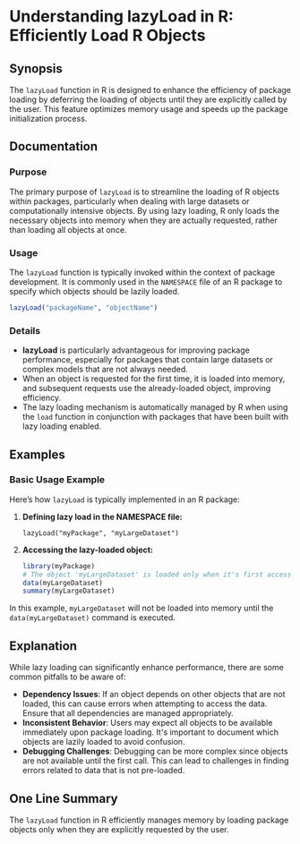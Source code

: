 <!--
Meta Description: # Understanding lazyLoad in R: Efficiently Load R Objects ## Synopsis The `lazyLoad` function in R is designed to enhance the efficiency of package lo...
Meta Keywords: objects, loading, lazyload, loaded, package
-->

# Understanding lazyLoad in R: Efficiently Load R Objects

## Synopsis
The `lazyLoad` function in R is designed to enhance the efficiency of package loading by deferring the loading of objects until they are explicitly called by the user. This feature optimizes memory usage and speeds up the package initialization process.

## Documentation

### Purpose
The primary purpose of `lazyLoad` is to streamline the loading of R objects within packages, particularly when dealing with large datasets or computationally intensive objects. By using lazy loading, R only loads the necessary objects into memory when they are actually requested, rather than loading all objects at once.

### Usage
The `lazyLoad` function is typically invoked within the context of package development. It is commonly used in the `NAMESPACE` file of an R package to specify which objects should be lazily loaded.

```R
lazyLoad("packageName", "objectName")
```

### Details
- **lazyLoad** is particularly advantageous for improving package performance, especially for packages that contain large datasets or complex models that are not always needed.
- When an object is requested for the first time, it is loaded into memory, and subsequent requests use the already-loaded object, improving efficiency.
- The lazy loading mechanism is automatically managed by R when using the `load` function in conjunction with packages that have been built with lazy loading enabled.

## Examples

### Basic Usage Example

Here’s how `lazyLoad` is typically implemented in an R package:

1. **Defining lazy load in the NAMESPACE file:**
   ```
   lazyLoad("myPackage", "myLargeDataset")
   ```

2. **Accessing the lazy-loaded object:**
   ```R
   library(myPackage)
   # The object 'myLargeDataset' is loaded only when it's first accessed
   data(myLargeDataset)
   summary(myLargeDataset)
   ```

In this example, `myLargeDataset` will not be loaded into memory until the `data(myLargeDataset)` command is executed.

## Explanation
While lazy loading can significantly enhance performance, there are some common pitfalls to be aware of:

- **Dependency Issues**: If an object depends on other objects that are not loaded, this can cause errors when attempting to access the data. Ensure that all dependencies are managed appropriately.
- **Inconsistent Behavior**: Users may expect all objects to be available immediately upon package loading. It's important to document which objects are lazily loaded to avoid confusion.
- **Debugging Challenges**: Debugging can be more complex since objects are not available until the first call. This can lead to challenges in finding errors related to data that is not pre-loaded.

## One Line Summary
The `lazyLoad` function in R efficiently manages memory by loading package objects only when they are explicitly requested by the user.